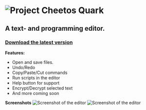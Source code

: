 # ![Project Cheetos](https://github.com/RiadZX/ProjectCheetos/blob/main/logo.png) Quark

## A text- and programming editor.
### [**Download the latest version**](https://github.com/RiadZX/Quark/releases)<br>
**Features:**
  * Open and save files.
  * Undo/Redo 
  * Copy/Paste/Cut commands
  * Run scripts in the editor
  * Help button for support
  * Encrypt/Decrypt selected text
  * And more coming soon

**Screenshots**
![Screenshot of the editor](https://github.com/RiadZX/ProjectCheetos/blob/main/Quark/Resources/screenshotdark1.png "Screenshot 1")
![Screenshot of the editor](https://github.com/RiadZX/ProjectCheetos/blob/main/Quark/Resources/screenshotlight1.png "Screenshot 2")













































